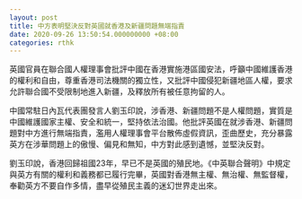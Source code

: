 ```yaml
---
layout: post
title: 中方表明堅決反對英國就香港及新疆問題無端指責
date: 2020-09-26 13:50:54.000000000 +08:00
categories: rthk
---
```


英國官員在聯合國人權理事會批評中國在香港實施港區國安法，呼籲中國維護香港的權利和自由，尊重香港司法機關的獨立性，又批評中國侵犯新疆地區人權，要求允許聯合國不受限制地進入新疆，及釋放所有被任意拘留的人。

中國常駐日內瓦代表團發言人劉玉印說，涉香港、新疆問題不是人權問題，實質是中國維護國家主權、安全和統一，堅持依法治國。他批評英國在就涉香港、新疆問題對中方進行無端指責，濫用人權理事會平台散佈虛假資訊，歪曲歷史，充分暴露英方在涉華問題上的傲慢、偏見和無知，中方對此感到遺憾，並堅決反對。

劉玉印說，香港回歸祖國23年，早已不是英國的殖民地。《中英聯合聲明》中規定與英方有關的權利和義務都已履行完畢，英國對香港無主權、無治權、無監督權，奉勸英方不要自作多情，盡早從殖民主義的迷幻世界走出來。

